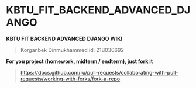 # KBTU_FIT_BACKEND_ADVANCED_DJANGO
**KBTU FIT BACKEND ADVANCED DJANGO WIKI**

> Korganbek Dinmukhammed id: 21B030692


**For you project (homework, midterm / endterm), just fork it**
>https://docs.github.com/ru/pull-requests/collaborating-with-pull-requests/working-with-forks/fork-a-repo
